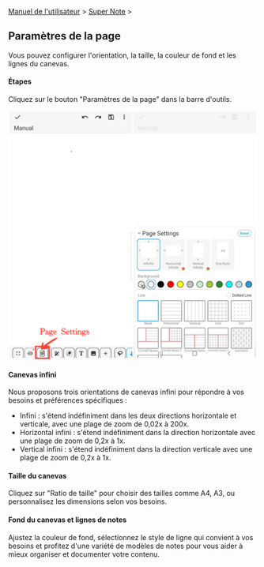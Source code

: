 [Manuel de l'utilisateur](/dragonnest/drawnote/manual/fr) > [Super Note](/dragonnest/drawnote/manual/fr/super_note) >

Paramètres de la page
---
Vous pouvez configurer l'orientation, la taille, la couleur de fond et les lignes du canevas.

#### Étapes

Cliquez sur le bouton "Paramètres de la page" dans la barre d'outils.

![](imgs/page_settings1.png)

#### Canevas infini

Nous proposons trois orientations de canevas infini pour répondre à vos besoins et préférences spécifiques :

- Infini : s'étend indéfiniment dans les deux directions horizontale et verticale, avec une plage de zoom de 0,02x à 200x.
- Horizontal infini : s'étend indéfiniment dans la direction horizontale avec une plage de zoom de 0,2x à 1x.
- Vertical infini : s'étend indéfiniment dans la direction verticale avec une plage de zoom de 0,2x à 1x.

#### Taille du canevas

Cliquez sur "Ratio de taille" pour choisir des tailles comme A4, A3, ou personnalisez les dimensions selon vos besoins.

#### Fond du canevas et lignes de notes

Ajustez la couleur de fond, sélectionnez le style de ligne qui convient à vos besoins et profitez d'une variété de modèles de notes pour vous aider à mieux organiser et documenter votre contenu.